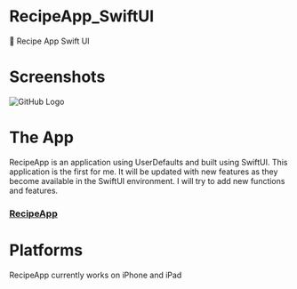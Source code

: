 # RecipeApp_SwiftUI
🥦 Recipe App Swift UI

# Screenshots
![GitHub Logo](GIT.png)

# The App
RecipeApp is an application using UserDefaults and built using SwiftUI. This application is the first for me. It will be updated with new features as they become available in the SwiftUI environment.
I will try to add new functions and features.

### [RecipeApp](https://apps.apple.com/app/id1555770014)

# Platforms
RecipeApp currently works on iPhone and iPad
